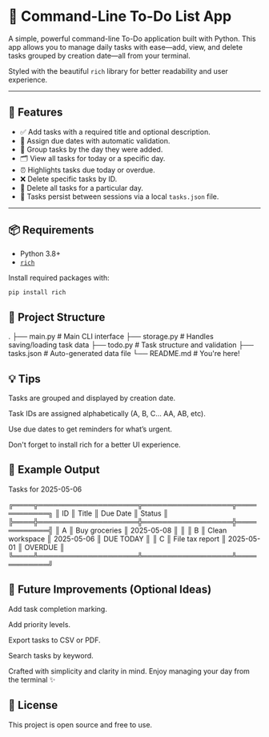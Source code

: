 # 📝 Command-Line To-Do List App

A simple, powerful command-line To-Do application built with Python. This app allows you to manage daily tasks with ease—add, view, and delete tasks grouped by creation date—all from your terminal.

Styled with the beautiful `rich` library for better readability and user experience.

---

## 🚀 Features

- ✅ Add tasks with a required title and optional description.
- 📅 Assign due dates with automatic validation.
- 📂 Group tasks by the day they were added.
- 🗂 View all tasks for today or a specific day.
- ⏰ Highlights tasks due today or overdue.
- ❌ Delete specific tasks by ID.
- 🧹 Delete all tasks for a particular day.
- 💾 Tasks persist between sessions via a local `tasks.json` file.

---

## 📦 Requirements

- Python 3.8+
- [`rich`](https://github.com/Textualize/rich)

Install required packages with:

```bash
pip install rich
```

## 📁 Project Structure

.
├── main.py         # Main CLI interface
├── storage.py      # Handles saving/loading task data
├── todo.py         # Task structure and validation
├── tasks.json      # Auto-generated data file
└── README.md       # You're here!


## 💡 Tips
Tasks are grouped and displayed by creation date.

Task IDs are assigned alphabetically (A, B, C... AA, AB, etc).

Use due dates to get reminders for what’s urgent.

Don't forget to install rich for a better UI experience.

## 📌 Example Output

Tasks for 2025-05-06

╔════╦════════════════════╦══════════════════╦════════════╗
║ ID ║ Title              ║ Due Date         ║ Status     ║
╠════╬════════════════════╬══════════════════╬════════════╣
║ A  ║ Buy groceries      ║ 2025-05-08       ║            ║
║ B  ║ Clean workspace    ║ 2025-05-06       ║ DUE TODAY  ║
║ C  ║ File tax report    ║ 2025-05-01       ║ OVERDUE    ║
╚════╩════════════════════╩══════════════════╩════════════╝


## 🧠 Future Improvements (Optional Ideas)
 Add task completion marking.

 Add priority levels.

 Export tasks to CSV or PDF.

 Search tasks by keyword.


Crafted with simplicity and clarity in mind.
Enjoy managing your day from the terminal ✨

## 📄 License
This project is open source and free to use.
